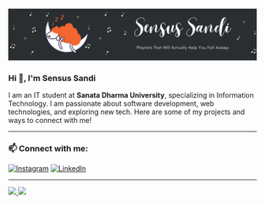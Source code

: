![Banner](https://github.com/sensussandi/sensussandi/blob/main/Sensus.png?raw=true)

### Hi 👋, I'm Sensus Sandi

I am an IT student at **Sanata Dharma University**, specializing in Information Technology. I am passionate about software development, web technologies, and exploring new tech. Here are some of my projects and ways to connect with me!

---
### 📫 Connect with me:
[![Instagram](https://img.shields.io/badge/-Instagram-purple)](https://www.instagram.com/sen___nnb)
[![LinkedIn](https://img.shields.io/badge/-LinkedIn-blue?logo=linkedin&logoColor=white)](https://www.linkedin.com/in/sensussandi)


---
<p align="left">
<a href="https://github.com/penuliscode">
  <img height="180em" src="https://github-readme-stats-eight-theta.vercel.app/api?username=sensussandi&show_icons=true&theme=algolia&include_all_commits=true&count_private=true"/>
  <img height="180em" src="https://github-readme-stats-eight-theta.vercel.app/api/top-langs/?username=sensussandi&layout=compact&theme=algolia"/>
</a>
</p>
